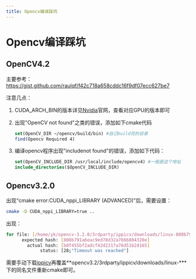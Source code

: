 ```yaml
---
title: Opencv编译踩坑
---
```


# Opencv编译踩坑

## OpenCV4.2

主要参考：https://gist.github.com/raulqf/f42c718a658cddc16f9df07ecc627be7

注意几点：

1. CUDA_ARCH_BIN的版本详见[Nvidia](https://developer.nvidia.com/cuda-gpus)官网，查看对应GPU的版本即可

2. 出现"OpenCV not found"之类的错误，添加如下cmake代码

   ```cmake
   set(OpenCV_DIR ~/opencv/build/bin) #自己build完的目录
   find(Opencv Required 4)
   ```

3. 编译opencv程序出现"include<opencv2>not found"的错误，添加如下代码：

   ```cmake
   set(OpenCV_INCLUDE_DIR /usr/local/include/opencv4) #一般是这个地址
   include_directories($OpenCV_INCLUDE_DIR)
   ```



## Opencv3.2.0

出现“cmake error:CUDA_nppi_LIBRARY (ADVANCED)”后，需要设置：

```bash
cmake -D CUDA_nppi_LIBRARY=true ..
```

出现：

```bash
for file: [/home/yk/opencv-3.2.0/3rdparty/ippicv/downloads/linux-808b791a6eac9ed78d32a7666804320e/ippicv_linux_20151201.tgz]
      expected hash: [808b791a6eac9ed78d32a7666804320e]
        actual hash: [b0f455bf2adcf42d2217a76d51b2d165]
             status: [28;"Timeout was reached"]
```

需要手动下载[ippicv](https://raw.githubusercontent.com/Itseez/opencv_3rdparty/81a676001ca8075ada498583e4166079e5744668/ippicv/ippicv_linux_20151201.tgz)再覆盖**opencv3.2/3rdparty/ippicv/downloads/linux-***下的同名文件重新cmake即可。





